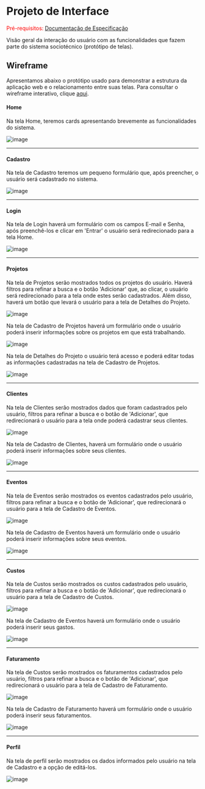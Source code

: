 
# Projeto de Interface

<span style="color:red">Pré-requisitos: <a href="https://github.com/ICEI-PUC-Minas-PMV-ADS/pmv-ads-2024-1-e5-proj-empext-t2-smartmei/blob/main/documentos/02-Especifica%C3%A7%C3%A3o%20do%20Projeto.md"> Documentação de Especificação</a></span>

Visão geral da interação do usuário com as funcionalidades que fazem parte do sistema sociotécnico (protótipo de telas).

## Wireframe

Apresentamos abaixo o protótipo usado para demonstrar a estrutura da aplicação web e o relacionamento entre suas telas. Para consultar o wireframe interativo, clique <a href="https://marvelapp.com/prototype/10908134/screen/94023521"> aqui</a>.

#### Home

Na tela Home, teremos cards apresentando brevemente as funcionalidades do sistema.

![image](https://github.com/ICEI-PUC-Minas-PMV-ADS/pmv-ads-2024-1-e5-proj-empext-t2-smartmei/assets/81182674/d1ccfd1e-7dde-4b48-a1b1-1ed814e461ec)

<hr>

#### Cadastro

Na tela de Cadastro teremos um pequeno formulário que, após preencher, o usuário será cadastrado no sistema.

![image](https://github.com/ICEI-PUC-Minas-PMV-ADS/pmv-ads-2024-1-e5-proj-empext-t2-smartmei/assets/81182674/180cfd7c-25ea-4f78-be04-e896274d4c59)

<hr>

#### Login

Na tela de Login haverá um formulário com os campos E-mail e Senha, após preenchê-los e clicar em 'Entrar' o usuário será redirecionado para a tela Home.

![image](https://github.com/ICEI-PUC-Minas-PMV-ADS/pmv-ads-2024-1-e5-proj-empext-t2-smartmei/assets/81182674/072df674-1f64-4c76-b4c7-56fb03648c91)

<hr>

#### Projetos

Na tela de Projetos serão mostrados todos os projetos do usuário. Haverá filtros para refinar a busca e o botão 'Adicionar' que, ao clicar, o usuário será redirecionado para a tela onde estes serão cadastrados. Além disso, haverá um botão que levará o usuário para a tela de Detalhes do Projeto.

![image](https://github.com/ICEI-PUC-Minas-PMV-ADS/pmv-ads-2024-1-e5-proj-empext-t2-smartmei/assets/81182674/de5324be-6663-4888-b93d-7936355c1bc6)


Na tela de Cadastro de Projetos haverá um formulário onde o usuário poderá inserir informações sobre os projetos em que está trabalhando. 

![image](https://github.com/ICEI-PUC-Minas-PMV-ADS/pmv-ads-2024-1-e5-proj-empext-t2-smartmei/assets/81182674/d36596f3-1cc0-40ff-bdbb-8f53e56acf6c)


Na tela de Detalhes do Projeto o usuário terá acesso e poderá editar todas as informações cadastradas na tela de Cadastro de Projetos.

![image](https://github.com/ICEI-PUC-Minas-PMV-ADS/pmv-ads-2024-1-e5-proj-empext-t2-smartmei/assets/81182674/15843a07-f19c-4d3b-b707-dbb72e70c7b3)

<hr>

#### Clientes

Na tela de Clientes serão mostrados dados que foram cadastrados pelo usuário, filtros para refinar a busca e o botão de 'Adicionar', que redirecionará o usuário para a tela onde poderá cadastrar seus clientes.

![image](https://github.com/ICEI-PUC-Minas-PMV-ADS/pmv-ads-2024-1-e5-proj-empext-t2-smartmei/assets/81182674/def9f0f4-363e-4af0-85aa-6d54f73f98b2)


Na tela de Cadastro de Clientes, haverá um formulário onde o usuário poderá inserir informações sobre seus clientes.

![image](https://github.com/ICEI-PUC-Minas-PMV-ADS/pmv-ads-2024-1-e5-proj-empext-t2-smartmei/assets/81182674/54f9ab7a-59e3-406a-81fc-a61b218ea773)

<hr>

#### Eventos

Na tela de Eventos serão mostrados os eventos cadastrados pelo usuário, filtros para refinar a busca e o botão de 'Adicionar', que redirecionará o usuário para a tela de Cadastro de Eventos.

![image](https://github.com/ICEI-PUC-Minas-PMV-ADS/pmv-ads-2024-1-e5-proj-empext-t2-smartmei/assets/81182674/6b961052-708a-4587-9183-502f7d416f3c)


Na tela de Cadastro de Eventos haverá um formulário onde o usuário poderá inserir informações sobre seus eventos.

![image](https://github.com/ICEI-PUC-Minas-PMV-ADS/pmv-ads-2024-1-e5-proj-empext-t2-smartmei/assets/81182674/d1797440-dcaa-4271-a98b-8b5a2e030105)

<hr>

#### Custos

Na tela de Custos serão mostrados os custos cadastrados pelo usuário, filtros para refinar a busca e o botão de 'Adicionar', que redirecionará o usuário para a tela de Cadastro de Custos.

![image](https://github.com/ICEI-PUC-Minas-PMV-ADS/pmv-ads-2024-1-e5-proj-empext-t2-smartmei/assets/81182674/2c307a73-04df-422d-9887-c7c32ad2afff)


Na tela de Cadastro de Eventos haverá um formulário onde o usuário poderá inserir seus gastos.

![image](https://github.com/ICEI-PUC-Minas-PMV-ADS/pmv-ads-2024-1-e5-proj-empext-t2-smartmei/assets/81182674/cf78e81e-d202-434b-ae61-cc88a6bade73)

<hr>

#### Faturamento

Na tela de Custos serão mostrados os faturamentos cadastrados pelo usuário, filtros para refinar a busca e o botão de 'Adicionar', que redirecionará o usuário para a tela de Cadastro de Faturamento.

![image](https://github.com/ICEI-PUC-Minas-PMV-ADS/pmv-ads-2024-1-e5-proj-empext-t2-smartmei/assets/81182674/0b6e456d-7bec-4939-9836-de47da10137d)


Na tela de Cadastro de Faturamento haverá um formulário onde o usuário poderá inserir seus faturamentos.

![image](https://github.com/ICEI-PUC-Minas-PMV-ADS/pmv-ads-2024-1-e5-proj-empext-t2-smartmei/assets/81182674/1a99923a-3327-433b-a0d3-8d419b4d1857)

<hr>

#### Perfil

Na tela de perfil serão mostrados os dados informados pelo usuário na tela de Cadastro e a opção de editá-los.

![image](https://github.com/ICEI-PUC-Minas-PMV-ADS/pmv-ads-2024-1-e5-proj-empext-t2-smartmei/assets/81182674/516753f9-6a1f-400e-a46f-a1d6912929d1)

